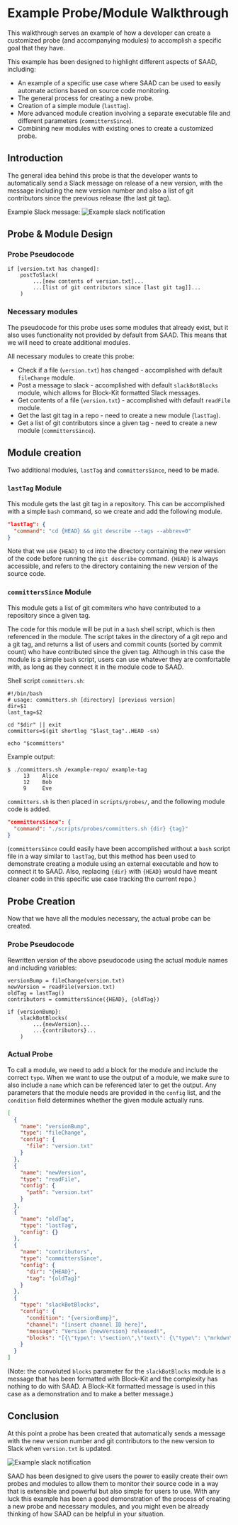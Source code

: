 # Example Probe/Module Walkthrough

This walkthrough serves an example of how a developer can create a customized probe (and accompanying modules) to accomplish a specific goal that they have.  

This example has been designed to highlight different aspects of SAAD, including:

* An example of a specific use case where SAAD can be used to easily automate actions based on source code monitoring.
* The general process for creating a new probe.
* Creation of a simple module (`lastTag`).
* More advanced module creation involving a separate executable file and different parameters (`committersSince`).
* Combining new modules with existing ones to create a customized probe.

## Introduction

The general idea behind this probe is that the developer wants to automatically send a Slack message on release of a new version, with the message including the new version number and also a list of git contributors since the previous release (the last git tag).  

Example Slack message:
![Example slack notification](probe_walkthrough_example_message.png)

## Probe & Module Design

### Probe Pseudocode

```
if [version.txt has changed]:
	postToSlack(
		...[new contents of version.txt]...
		...[list of git contributors since [last git tag]]...
	)
```

### Necessary modules

The pseudocode for this probe uses some modules that already exist, but it also uses functionality not provided by default from SAAD.  This means that we will need to create additional modules.

All necessary modules to create this probe:
* Check if a file (`version.txt`) has changed - accomplished with default `fileChange` module.
* Post a message to slack - accomplished with default `slackBotBlocks` module, which allows for Block-Kit formatted Slack messages.
* Get contents of a file (`version.txt`) - accomplished with default `readFile` module.
* Get the last git tag in a repo - need to create a new module (`lastTag`).
* Get a list of git contributors since a given tag - need to create a new module (`committersSince`).

## Module creation

Two additional modules, `lastTag` and `committersSince`, need to be made.

### `lastTag` Module

This module gets the last git tag in a repository.  This can be accomplished with a simple `bash` command, so we create and add the following module.

```json
"lastTag": {
  "command": "cd {HEAD} && git describe --tags --abbrev=0"
}
```

Note that we use `{HEAD}` to `cd` into the directory containing the new version of the code before running the `git describe` command.  `{HEAD}` is always accessible, and refers to the directory containing the new version of the source code.

### `committersSince` Module

This module gets a list of git commiters who have contributed to a repository since a given tag.

The code for this module will be put in a `bash` shell script, which is then referenced in the module.  The script takes in the directory of a git repo and a git tag, and returns a list of users and commit counts (sorted by commit count) who have contributed since the given tag.  Although in this case the module is a simple `bash` script, users can use whatever they are comfortable with, as long as they connect it in the module code to SAAD.

Shell script `committers.sh`:
```shell script
#!/bin/bash
# usage: committers.sh [directory] [previous version]
dir=$1
last_tag=$2

cd "$dir" || exit
committers=$(git shortlog "$last_tag"..HEAD -sn)

echo "$committers"
```

Example output:
```console
$ ./committers.sh /example-repo/ example-tag
     13    Alice
     12    Bob
     9     Eve
```

`committers.sh` is then placed in `scripts/probes/`, and the following module code is added.

```json
"committersSince": {
  "command": "./scripts/probes/committers.sh {dir} {tag}"
}
```

(`committersSince` could easily have been accomplished without a `bash` script file in a way similar to `lastTag`, but this method has been used to demonstrate creating a module using an external executable and how to connect it to SAAD.  Also, replacing `{dir}` with `{HEAD}` would have meant cleaner code in this specific use case tracking the current repo.)

## Probe Creation

Now that we have all the modules necessary, the actual probe can be created.

### Probe Pseudocode

Rewritten version of the above pseudocode using the actual module names and including variables:
```
versionBump = fileChange(version.txt)
newVersion = readFile(version.txt)
oldTag = lastTag()
contributors = committersSince({HEAD}, {oldTag})

if {versionBump}:
	slackBotBlocks(
		...{newVersion}...
		...{contributors}...
	)
```

### Actual Probe 

To call a module, we need to add a block for the module and include the correct `type`.  When we want to use the output of a module, we make sure to also include a `name` which can be referenced later to get the output.  Any parameters that the module needs are provided in the `config` list, and the `condition` field determines whether the given module actually runs.

```json
[
  {
    "name": "versionBump",
    "type": "fileChange",
    "config": {
      "file": "version.txt"
    }
  },
  {
    "name": "newVersion",
    "type": "readFile",
    "config": {
      "path": "version.txt"
    }
  },
  {
    "name": "oldTag",
    "type": "lastTag",
    "config": {}
  },
  {
    "name": "contributors",
    "type": "committersSince",
    "config": {
      "dir": "{HEAD}",
      "tag": "{oldTag}"
    }
  },
  {
    "type": "slackBotBlocks",
    "config": {
      "condition": "{versionBump}",
      "channel": "[insert channel ID here]",
      "message": "Version {newVersion} released!",
      "blocks": "[{\"type\": \"section\",\"text\": {\"type\": \"mrkdwn\",\"text\": \"Version `{newVersion}` has been released! :tada:\"}},{\"type\": \"divider\"},{\"type\": \"section\",\"text\": {\"type\": \"plain_text\",\"text\": \"Thanks to these contributors since the last release:\\n{contributors}\",\"emoji\": true}}]"
    }
  }
]
```

(Note: the convoluted `blocks` parameter for the `slackBotBlocks` module is a message that has been formatted with Block-Kit and the complexity has nothing to do with SAAD.  A Block-Kit formatted message is used in this case as a demonstration and to make a better message.)

## Conclusion

At this point a probe has been created that automatically sends a message with the new version number and git contributors to the new version to Slack when `version.txt` is updated.

![Example slack notification](probe_walkthrough_example_message.png)

SAAD has been designed to give users the power to easily create their own probes and modules to allow them to monitor their source code in a way that is extensible and powerful but also simple for users to use.  With any luck this example has been a good demonstration of the process of creating a new probe and necessary modules, and you might even be already thinking of how SAAD can be helpful in your situation.
